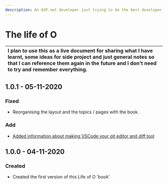 ```yaml
---
description: An ASP.net developer just trying to be the best developer he can be.
---
```


# The life of O

| I plan to use this as a live document for sharing what I have learnt, some ideas for side project and just general notes so that I can reference them again in the future and I don't need to try and remember everything. |
| :--- |


## 1.0.1 - 05-11-2020

### Fixed

* Reorganising the layout and the topics / pages with the book.

### Add

* [Added information about making VSCode your git editor and diff tool](git/command-line/making-vscode-your-git-editor-and-diff-tool.md)

## 1.0.0 - 04-11-2020

### Created

* Created the first version of this Life of O 'book'



